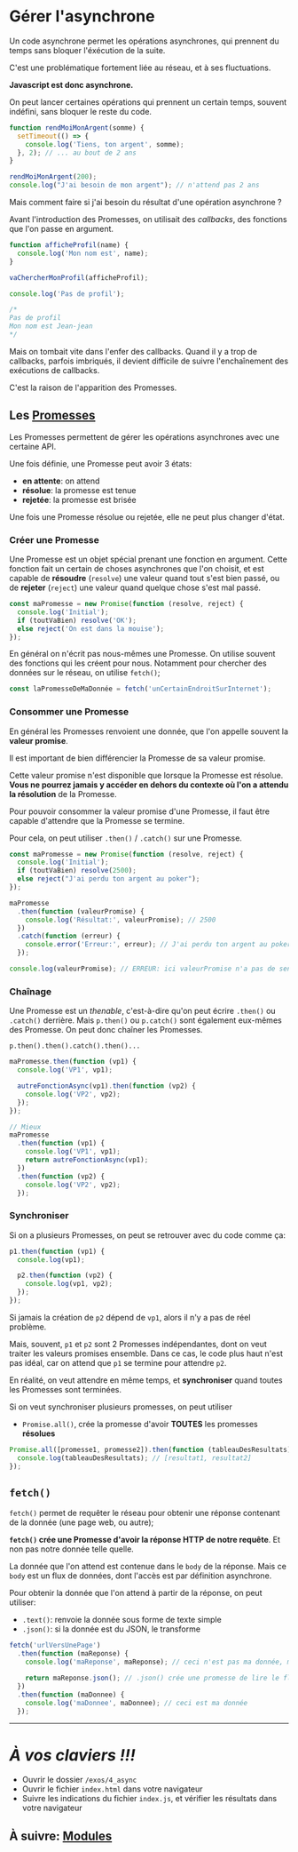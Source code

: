 # Gérer l'asynchrone

Un code asynchrone permet les opérations asynchrones, qui prennent du temps sans bloquer l'éxécution de la suite.

C'est une problématique fortement liée au réseau, et à ses fluctuations.

**Javascript est donc asynchrone.**

On peut lancer certaines opérations qui prennent un certain temps, souvent indéfini, sans bloquer le reste du code.

```js
function rendMoiMonArgent(somme) {
  setTimeout(() => {
    console.log('Tiens, ton argent', somme);
  }, 2); // ... au bout de 2 ans
}

rendMoiMonArgent(200);
console.log("J'ai besoin de mon argent"); // n'attend pas 2 ans
```

Mais comment faire si j'ai besoin du résultat d'une opération asynchrone ?

Avant l'introduction des Promesses, on utilisait des _callbacks_, des fonctions que l'on passe en argument.

```js
function afficheProfil(name) {
  console.log('Mon nom est', name);
}

vaChercherMonProfil(afficheProfil);

console.log('Pas de profil');

/*
Pas de profil
Mon nom est Jean-jean
*/
```

Mais on tombait vite dans l'enfer des callbacks. Quand il y a trop de callbacks, parfois imbriqués, il devient difficile de suivre l'enchaînement des exécutions de callbacks.

C'est la raison de l'apparition des Promesses.

## Les [Promesses](https://developer.mozilla.org/fr/docs/Web/JavaScript/Reference/Objets_globaux/Promise)

Les Promesses permettent de gérer les opérations asynchrones avec une certaine API.

Une fois définie, une Promesse peut avoir 3 états:

- **en attente**: on attend
- **résolue**: la promesse est tenue
- **rejetée**: la promesse est brisée

Une fois une Promesse résolue ou rejetée, elle ne peut plus changer d'état.

### Créer une Promesse

Une Promesse est un objet spécial prenant une fonction en argument.
Cette fonction fait un certain de choses asynchrones que l'on choisit, et est capable de **résoudre** (`resolve`) une valeur quand tout s'est bien passé, ou de **rejeter** (`reject`) une valeur quand quelque chose s'est mal passé.

```js
const maPromesse = new Promise(function (resolve, reject) {
  console.log('Initial');
  if (toutVaBien) resolve('OK');
  else reject('On est dans la mouise');
});
```

En général on n'écrit pas nous-mêmes une Promesse. On utilise souvent des fonctions qui les créent pour nous. Notamment pour chercher des données sur le réseau, on utilise `fetch()`;

```js
const laPromesseDeMaDonnée = fetch('unCertainEndroitSurInternet');
```

### Consommer une Promesse

En général les Promesses renvoient une donnée, que l'on appelle souvent la **valeur promise**.

Il est important de bien différencier la Promesse de sa valeur promise.

Cette valeur promise n'est disponible que lorsque la Promesse est résolue. **Vous ne pourrez jamais y accéder en dehors du contexte où l'on a attendu la résolution** de la Promesse.

Pour pouvoir consommer la valeur promise d'une Promesse, il faut être capable d'attendre que la Promesse se termine.

Pour cela, on peut utiliser `.then()` / `.catch()` sur une Promesse.

```js
const maPromesse = new Promise(function (resolve, reject) {
  console.log('Initial');
  if (toutVaBien) resolve(2500);
  else reject("J'ai perdu ton argent au poker");
});

maPromesse
  .then(function (valeurPromise) {
    console.log('Résultat:', valeurPromise); // 2500
  })
  .catch(function (erreur) {
    console.error('Erreur:', erreur); // J'ai perdu ton argent au poker
  });

console.log(valeurPromise); // ERREUR: ici valeurPromise n'a pas de sens
```

### Chaînage

Une Promesse est un _thenable_, c'est-à-dire qu'on peut écrire `.then()` ou `.catch()` derrière. Mais `p.then()` ou `p.catch()` sont également eux-mêmes des Promesse. On peut donc chaîner les Promesses.

`p.then().then().catch().then()...`

```js
maPromesse.then(function (vp1) {
  console.log('VP1', vp1);

  autreFonctionAsync(vp1).then(function (vp2) {
    console.log('VP2', vp2);
  });
});

// Mieux
maPromesse
  .then(function (vp1) {
    console.log('VP1', vp1);
    return autreFonctionAsync(vp1);
  })
  .then(function (vp2) {
    console.log('VP2', vp2);
  });
```

### Synchroniser

Si on a plusieurs Promesses, on peut se retrouver avec du code comme ça:

```js
p1.then(function (vp1) {
  console.log(vp1);

  p2.then(function (vp2) {
    console.log(vp1, vp2);
  });
});
```

Si jamais la création de `p2` dépend de `vp1`, alors il n'y a pas de réel problème.

Mais, souvent, `p1` et `p2` sont 2 Promesses indépendantes, dont on veut traiter les valeurs promises ensemble. Dans ce cas, le code plus haut n'est pas idéal, car on attend que `p1` se termine pour attendre `p2`.

En réalité, on veut attendre en même temps, et **synchroniser** quand toutes les Promesses sont terminées.

Si on veut synchroniser plusieurs promesses, on peut utiliser

- `Promise.all()`, crée la promesse d'avoir **TOUTES** les promesses **résolues**

```js
Promise.all([promesse1, promesse2]).then(function (tableauDesResultats) {
  console.log(tableauDesResultats); // [resultat1, resultat2]
});
```

## `fetch()`

`fetch()` permet de requêter le réseau pour obtenir une réponse contenant de la donnée (une page web, ou autre);

**`fetch()` crée une Promesse d'avoir la réponse HTTP de notre requête**. Et non pas notre donnée telle quelle.

La donnée que l'on attend est contenue dans le `body` de la réponse. Mais ce `body` est un flux de données, dont l'accès est par définition asynchrone.

Pour obtenir la donnée que l'on attend à partir de la réponse, on peut utiliser:

- `.text()`: renvoie la donnée sous forme de texte simple
- `.json()`: si la donnée est du JSON, le transforme

```js
fetch('urlVersUnePage')
  .then(function (maReponse) {
    console.log('maReponse', maReponse); // ceci n'est pas ma donnée, mais la réponse HTTP

    return maReponse.json(); // .json() crée une promesse de lire le flux et de l'interprêter comme du JSON
  })
  .then(function (maDonnee) {
    console.log('maDonnee', maDonnee); // ceci est ma donnée
  });
```

---

# _**À vos claviers !!!**_

- Ouvrir le dossier `/exos/4_async`
- Ouvrir le fichier `index.html` dans votre navigateur
- Suivre les indications du fichier `index.js`, et vérifier les résultats dans votre navigateur

## À suivre: [Modules](../5_modules/index.md)
